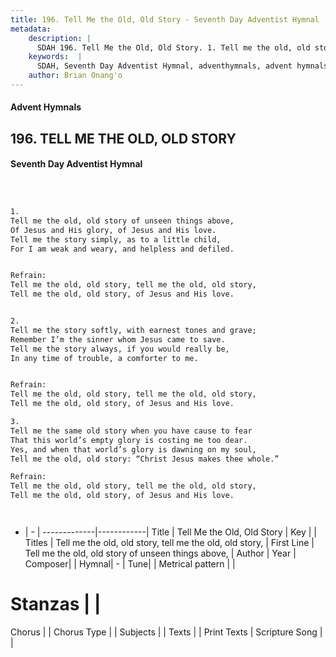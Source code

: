 ```yaml
---
title: 196. Tell Me the Old, Old Story - Seventh Day Adventist Hymnal
metadata:
    description: |
      SDAH 196. Tell Me the Old, Old Story. 1. Tell me the old, old story of unseen things above, Of Jesus and His glory, of Jesus and His love. Tell me the story simply, as to a little child, For I am weak and weary, and helpless and defiled. 
    keywords:  |
      SDAH, Seventh Day Adventist Hymnal, adventhymnals, advent hymnals, Tell Me the Old, Old Story, Tell me the old, old story of unseen things above, ,Tell me the old, old story, tell me the old, old story,
    author: Brian Onang'o
---
```


#### Advent Hymnals
## 196. TELL ME THE OLD, OLD STORY
#### Seventh Day Adventist Hymnal

```txt



1.
Tell me the old, old story of unseen things above,
Of Jesus and His glory, of Jesus and His love.
Tell me the story simply, as to a little child,
For I am weak and weary, and helpless and defiled.


Refrain:
Tell me the old, old story, tell me the old, old story,
Tell me the old, old story, of Jesus and His love.


2.
Tell me the story softly, with earnest tones and grave;
Remember I’m the sinner whom Jesus came to save.
Tell me the story always, if you would really be,
In any time of trouble, a comforter to me.


Refrain:
Tell me the old, old story, tell me the old, old story,
Tell me the old, old story, of Jesus and His love.

3.
Tell me the same old story when you have cause to fear
That this world’s empty glory is costing me too dear.
Yes, and when that world’s glory is dawning on my soul,
Tell me the old, old story: “Christ Jesus makes thee whole.”

Refrain:
Tell me the old, old story, tell me the old, old story,
Tell me the old, old story, of Jesus and His love.




```

- |   -  |
-------------|------------|
Title | Tell Me the Old, Old Story |
Key |  |
Titles | Tell me the old, old story, tell me the old, old story, |
First Line | Tell me the old, old story of unseen things above, |
Author | 
Year | 
Composer|  |
Hymnal|  - |
Tune|  |
Metrical pattern | |
# Stanzas |  |
Chorus |  |
Chorus Type |  |
Subjects |  |
Texts |  |
Print Texts | 
Scripture Song |  |
  
